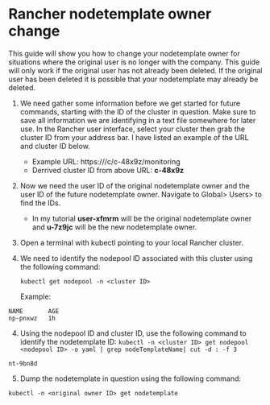 # Rancher nodetemplate owner change
This guide will show you how to change your nodetemplate owner for situations where the original user is no longer with the company.  This guide will only work if the original user has not already been deleted.  If the original user has been deleted it is possible that your nodetemplate may already be deleted.
1. We need gather some information before we get started for future commands, starting with the ID of the cluster in question.  Make sure to save all information we are identifying in a text file somewhere for later use.  In the Rancher user interface, select your cluster then grab the cluster ID from your address bar.  I have listed an example of the URL and cluster ID below.
   * Example URL: https://<RANCHER URL>/c/c-48x9z/monitoring
   * Derrived cluster ID from above URL: **c-48x9z**
2. Now we need the user ID of the original nodetemplate owner and the user ID of the future nodetemplate owner.  Navigate to Global> Users> to find the IDs.
   * In my tutorial **user-xfmrm** will be the original nodetemplate owner and **u-7z9jc** will be the new nodetemplate owner.
3. Open a terminal with kubectl pointing to your local Rancher cluster.
4. We need to identify the nodepool ID associated with this cluster using the following command: 
   
   `kubectl get nodepool -n <cluster ID>`
   
   Example: 
```root@86993adde452:~# kubectl -n c-48x9z get nodepool
NAME       AGE
np-pnxwz   1h
```
 4. Using the nodepool ID and cluster ID, use the following command to identify the nodetemplate ID: 
   `kubectl -n <cluster ID> get nodepool <nodepool ID> -o yaml | grep nodeTemplateName| cut -d : -f 3`
```root@86993adde452:~# kubectl -n c-48x9z get nodepool np-pnxwz -o yaml | grep nodeTemplateName| cut -d : -f 3
nt-9bn8d
```

5. Dump the nodetemplate in question using the following command: 

`kubectl -n <original owner ID> get nodetemplate`
